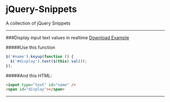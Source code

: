 jQuery-Snippets
===============

A collection of jQuery Snippets


--------------------------------------------------------------------------------
###Display input text values in realtime [Download Example](https://github.com/Aproducktion/jQuery-Snippets/blob/master/display-text-live.html)

#####Use this function
```javascript
$('#name').keyup(function () {
  $('#display').text($(this).val());
});
```

#####And this HTML:
```html
<input type="text" id="name" />
<span id="display"></span>
```
--------------------------------------------------------------------------------
